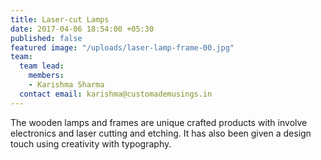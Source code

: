```yaml
---
title: Laser-cut Lamps
date: 2017-04-06 18:54:00 +05:30
published: false
featured image: "/uploads/laser-lamp-frame-00.jpg"
team:
  team lead:
    members:
    - Karishma Sharma
  contact email: karishma@customademusings.in
---
```


The wooden lamps and frames are unique crafted products with involve electronics and laser cutting and etching. It has also been given a design touch using creativity with typography.